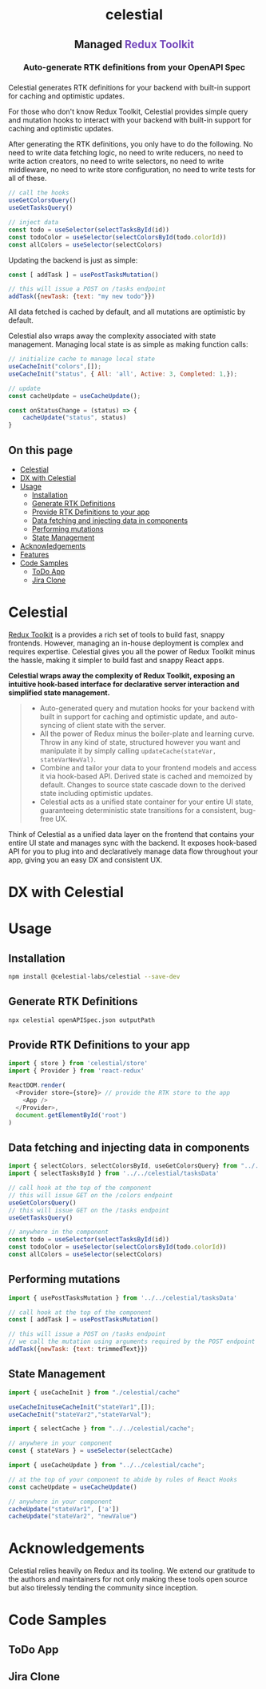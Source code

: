 <div align="center" padding=0px>
<h1 padding=0px>celestial</h1>
<h2 padding=0px>Managed <span style="color:#764abc">Redux Toolkit</span></h2>
<h3 padding=0px>Auto-generate RTK definitions from your OpenAPI Spec</h3>
</div>

###

Celestial generates RTK definitions for your backend with built-in support for caching and optimistic updates.

For those who don't know Redux Toolkit, Celestial provides simple query and mutation hooks to interact with your backend with built-in support for caching and optimistic updates.

After generating the RTK definitions, you only have to do the following. No need to write data fetching logic, no need to write reducers, no need to write action creators, no need to write selectors, no need to write middleware, no need to write store configuration, no need to write tests for all of these.
```js
// call the hooks
useGetColorsQuery()
useGetTasksQuery()

// inject data
const todo = useSelector(selectTasksById(id))
const todoColor = useSelector(selectColorsById(todo.colorId))
const allColors = useSelector(selectColors)
```
Updating the backend is just as simple:
```js
const [ addTask ] = usePostTasksMutation()

// this will issue a POST on /tasks endpoint
addTask({newTask: {text: "my new todo"}})
```
All data fetched is cached by default, and all mutations are optimistic by default.

Celestial also wraps away the complexity associated with state management. Managing local state is as simple as making function calls:
```js
// initialize cache to manage local state
useCacheInit("colors",[]);
useCacheInit("status", { All: 'all', Active: 3, Completed: 1,});

// update 
const cacheUpdate = useCacheUpdate();

const onStatusChange = (status) => {
    cacheUpdate("status", status)
}
```

## On this page
* [Celestial]()
* [DX with Celestial]()
* [Usage]()
  * [Installation]()
  * [Generate RTK Definitions]()
  * [Provide RTK Definitions to your app]()
  * [Data fetching and injecting data in components]()
  * [Performing mutations]()
  * [State Management]()
* [Acknowledgements]()
* [Features]()
* [Code Samples]()
  * [ToDo App]()
  * [Jira Clone]()


# Celestial

[Redux Toolkit](https://github.com/reduxjs/redux-toolkit) is a  provides a rich set of tools to build fast, snappy frontends. However, managing an in-house deployment is complex and requires expertise. Celestial gives you all the power of Redux Toolkit minus the hassle, making it simpler to build fast and snappy React apps.

**Celestial wraps away the complexity of Redux Toolkit, exposing an intuitive hook-based interface for declarative server interaction and simplified state management.**


> * Auto-generated query and mutation hooks for your backend with built in support for caching and optimistic update, and auto-syncing of client state with the server. 
> * All the power of Redux minus the boiler-plate and learning curve. Throw in any kind of state, structured however you want and manipulate it by simply calling `updateCache(stateVar, stateVarNewVal)`. 
> * Combine and tailor your data to your frontend models and access it via hook-based API. Derived state is cached and memoized by default. Changes to source state cascade down to the derived state including optimistic updates. 
> * Celestial acts as a unified state container for your entire UI state, guaranteeing deterministic state transitions for a consistent, bug-free UX.


Think of Celestial as a unified data layer on the frontend that contains your entire UI state and manages sync with the backend. It exposes hook-based API for you to plug into and declaratively manage data flow throughout your app, giving you an easy DX and consistent UX.

# DX with Celestial

# Usage

## Installation
```bash
npm install @celestial-labs/celestial --save-dev
```

## Generate RTK Definitions
```bash
npx celestial openAPISpec.json outputPath
```

## Provide RTK Definitions to your app
```js
import { store } from 'celestial/store'
import { Provider } from 'react-redux'

ReactDOM.render(
  <Provider store={store}> // provide the RTK store to the app
    <App />
  </Provider>,
  document.getElementById('root')
)
```

## Data fetching and injecting data in components
```js
import { selectColors, selectColorsById, useGetColorsQuery} from "../../celestial/colorsData";
import { selectTasksById } from '../../celestial/tasksData'

// call hook at the top of the component
// this will issue GET on the /colors endpoint
useGetColorsQuery()
// this will issue GET on the /tasks endpoint
useGetTasksQuery()

// anywhere in the component
const todo = useSelector(selectTasksById(id))
const todoColor = useSelector(selectColorsById(todo.colorId))
const allColors = useSelector(selectColors)
```

## Performing mutations
```js
import { usePostTasksMutation } from '../../celestial/tasksData'

// call hook at the top of the component
const [ addTask ] = usePostTasksMutation()

// this will issue a POST on /tasks endpoint
// we call the mutation using arguments required by the POST endpoint
addTask({newTask: {text: trimmedText}})
```

## State Management
```js
import { useCacheInit } from "./celestial/cache"

useCacheInituseCacheInit("stateVar1",[]);
useCacheInit("stateVar2","stateVarVal");
```

```js
import { selectCache } from "../../celestial/cache";

// anywhere in your component
const { stateVars } = useSelector(selectCache)
```

```js
import { useCacheUpdate } from "../../celestial/cache";

// at the top of your component to abide by rules of React Hooks
const cacheUpdate = useCacheUpdate()

// anywhere in your component
cacheUpdate("stateVar1", ['a'])
cacheUpdate("stateVar2", "newValue")
```

# Acknowledgements
Celestial relies heavily on Redux and its tooling. We extend our gratitude to the authors and maintainers for not only making these tools open source but also tirelessly tending the community since inception.


# Code Samples

## ToDo App

## Jira Clone
